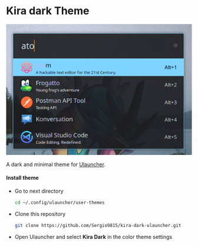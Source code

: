 # Kira dark Theme

![img](https://github.com/Sergio9815/kira-dark-ulauncher/blob/master/previewImage.png)

A dark and minimal theme for [Ulauncher](https://ulauncher.io/). 

#### Install theme

- Go to next directory

  ```sh
  cd ~/.config/ulauncher/user-themes
  ```

- Clone this repository

  ```sh
  git clone https://github.com/Sergio9815/kira-dark-ulauncher.git
  ```

- Open Ulauncher and select **Kira Dark** in the color theme settings
